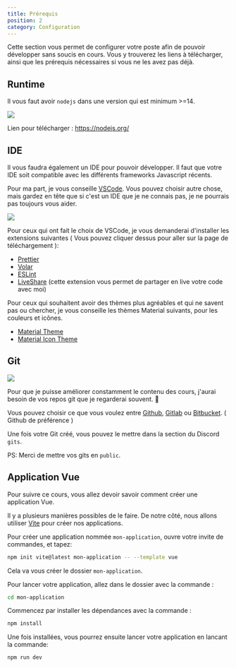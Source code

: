 ```yaml
---
title: Prérequis
position: 2
category: Configuration
---
```


Cette section vous permet de configurer votre poste afin de pouvoir développer sans soucis en cours.
Vous y trouverez les liens à télécharger, ainsi que les prérequis nécessaires si vous ne les avez pas déjà.

## Runtime

Il vous faut avoir `nodejs` dans une version qui est minimum >=14.

<img src="http://www.alekos.fr/wp-content/uploads/2016/06/nodejs.jpg">

Lien pour télécharger : https://nodejs.org/


## IDE



Il vous faudra également un IDE pour pouvoir développer. Il faut que votre IDE soit compatible avec les différents frameworks Javascript récents. 

Pour ma part, je vous conseille <a href="https://code.visualstudio.com/download" target="_blank">VSCode</a>. Vous pouvez choisir autre chose, mais gardez en tête que si c'est un IDE que je ne connais pas, je ne pourrais pas toujours vous aider.

<a href="https://code.visualstudio.com/download" target="_blank"><img src="https://insmac.org/uploads/posts/2021-07/1625841610_code.png" style="margin-right:auto;margin-left:auto;"></a>

Pour ceux qui ont fait le choix de VSCode, je vous demanderai d'installer les extensions suivantes ( Vous pouvez cliquer dessus pour aller sur la page de téléchargement ): 

- <a href="https://marketplace.visualstudio.com/items?itemName=esbenp.prettier-vscode" target="_blank">Prettier</a>  <font-awesome-icon :icon="['fas', 'external-link-square-alt']"/>
- <a href="https://marketplace.visualstudio.com/items?itemName=johnsoncodehk.volar" target="_blank">Volar</a>  <font-awesome-icon :icon="['fas', 'external-link-square-alt']"/>
- <a href="https://marketplace.visualstudio.com/items?itemName=dbaeumer.vscode-eslint" target="_blank">ESLint</a>  <font-awesome-icon :icon="['fas', 'external-link-square-alt']"/>
- <a href="https://marketplace.visualstudio.com/items?itemName=MS-vsliveshare.vsliveshare" target="_blank">LiveShare</a>  <font-awesome-icon :icon="['fas', 'external-link-square-alt']"/> (cette extension vous permet de partager en live votre code avec moi)

Pour ceux qui souhaitent avoir des thèmes plus agréables et qui ne savent pas ou chercher, je vous conseille les thèmes Material suivants, pour les couleurs et icônes.

- <a href="https://marketplace.visualstudio.com/items?itemName=Equinusocio.vsc-material-theme" target="_blank">Material Theme</a>
- <a href="https://marketplace.visualstudio.com/items?itemName=PKief.material-icon-theme" target="_blank">Material Icon Theme</a>

## Git

<img src="https://miro.medium.com/max/800/1*Jl2VDHVzFBDdXggRprziUg.png">

Pour que je puisse améliorer constamment le contenu des cours, j'aurai besoin de vos repos git que je regarderai souvent. 👀

Vous pouvez choisir ce que vous voulez entre <a href="https://github.com" target="_blank">Github</a>, <a href="https://gitlab.com" target="_blank">Gitlab</a> ou <a href="https://bitbucket.org" target="_blank">Bitbucket</a>. ( Github de préférence )

Une fois votre Git créé, vous pouvez le mettre dans la section du Discord `gits`.

PS: Merci de mettre vos gits en `public`.

## Application Vue

Pour suivre ce cours, vous allez devoir savoir comment créer une application Vue.

Il y a plusieurs manières possibles de le faire. De notre côté, nous allons utiliser <a href="https://vitejs.dev/" target="_blank">Vite</a> pour créer nos applications.

Pour créer une application nommée `mon-application`, ouvre votre invite de commandes, et tapez: 

```bash
npm init vite@latest mon-application -- --template vue
```

Cela va vous créer le dossier `mon-application`.

Pour lancer votre application, allez dans le dossier avec la commande :

```bash
cd mon-application
```

Commencez par installer les dépendances avec la commande : 

```bash
npm install
```

Une fois installées, vous pourrez ensuite lancer votre application en lancant la commande: 

```bash
npm run dev
```
